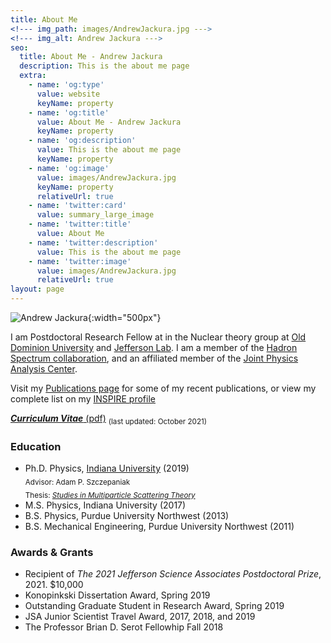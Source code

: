 ```yaml
---
title: About Me
<!--- img_path: images/AndrewJackura.jpg --->
<!--- img_alt: Andrew Jackura --->
seo:
  title: About Me - Andrew Jackura
  description: This is the about me page
  extra:
    - name: 'og:type'
      value: website
      keyName: property
    - name: 'og:title'
      value: About Me - Andrew Jackura
      keyName: property
    - name: 'og:description'
      value: This is the about me page
      keyName: property
    - name: 'og:image'
      value: images/AndrewJackura.jpg
      keyName: property
      relativeUrl: true
    - name: 'twitter:card'
      value: summary_large_image
    - name: 'twitter:title'
      value: About Me
    - name: 'twitter:description'
      value: This is the about me page
    - name: 'twitter:image'
      value: images/AndrewJackura.jpg
      relativeUrl: true
layout: page
---
```


![Andrew Jackura](/images/AndrewJackura.jpg){:width="500px"}

I am Postdoctoral Research Fellow at in the Nuclear theory group at [Old Dominion University](https://sites.google.com/view/odu-nuc-th/odu-nuclear) and [Jefferson Lab](https://www.jlab.org). I am a member of the [Hadron Spectrum collaboration](https://jeffersonlab.github.io/hadspec/), and an affiliated member of the [Joint Physics Analysis Center](http://cgl.soic.indiana.edu/jpac/index.php). 

Visit my [Publications page](/publications) for some of my recent publications, or view my complete list on my [INSPIRE profile](http://inspirehep.net/author/A.Jackura.1/)

[***Curriculum Vitae*** (pdf)](/docs/cv_jackura.pdf) <sub>(last updated: October 2021)</sub>

### Education

* Ph.D. Physics, [Indiana University](https://physics.indiana.edu) (2019)  
<sub>Advisor: Adam P. Szczepaniak</sub>  
<sub>Thesis: [*Studies in Multiparticle Scattering Theory*](https://inspirehep.net/files/4dabaa818d628adf5743fa9b7f09e282)</sub>  
* M.S. Physics, Indiana University (2017)
* B.S. Physics, Purdue University Northwest (2013)
* B.S. Mechanical Engineering, Purdue University Northwest (2011)

### Awards & Grants
* Recipient of *The 2021 Jefferson Science Associates Postdoctoral Prize*, 2021. $10,000
* Konopinkski Dissertation Award, Spring 2019
* Outstanding Graduate Student in Research Award, Spring 2019
* JSA Junior Scientist Travel Award, 2017, 2018, and 2019
* The Professor Brian D. Serot Fellowhip Fall 2018